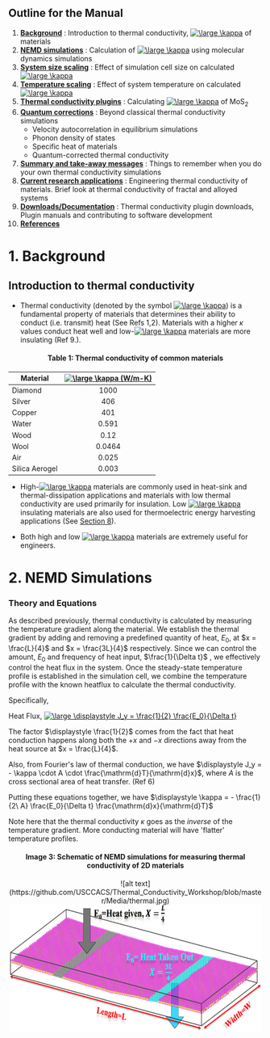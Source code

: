 ## Outline for the Manual
 
1. [**Background**](#1.-Background) : Introduction to thermal conductivity, <a href="https://www.codecogs.com/eqnedit.php?latex=\large&space;\kappa" target="_blank"><img src="https://latex.codecogs.com/svg.latex?\large&space;\kappa" title="\large \kappa" /></a> of materials
2. [**NEMD simulations**](#2.-NEMD-Simulations) : Calculation of <a href="https://www.codecogs.com/eqnedit.php?latex=\large&space;\kappa" target="_blank"><img src="https://latex.codecogs.com/svg.latex?\large&space;\kappa" title="\large \kappa" /></a> using molecular dynamics simulations
3. [**System size scaling**](#3.-System-size-scaling) : Effect of simulation cell size on calculated <a href="https://www.codecogs.com/eqnedit.php?latex=\large&space;\kappa" target="_blank"><img src="https://latex.codecogs.com/svg.latex?\large&space;\kappa" title="\large \kappa" /></a>
4. [**Temperature scaling**](#4.-Temperature-scaling) : Effect of system temperature on calculated <a href="https://www.codecogs.com/eqnedit.php?latex=\large&space;\kappa" target="_blank"><img src="https://latex.codecogs.com/svg.latex?\large&space;\kappa" title="\large \kappa" /></a>
5. [**Thermal conductivity plugins**](#5.-Thermal-conductivity-plugins) : Calculating <a href="https://www.codecogs.com/eqnedit.php?latex=\large&space;\kappa" target="_blank"><img src="https://latex.codecogs.com/svg.latex?\large&space;\kappa" title="\large \kappa" /></a> of MoS<sub>2</sub>
6. [**Quantum corrections**](#6.-Quantum-corrections) : Beyond classical thermal conductivity simulations
    * Velocity autocorrelation in equilibrium simulations
    * Phonon density of states
    * Specific heat of materials
    * Quantum-corrected thermal conductivity
7. [**Summary and take-away messages**](#7.-Summary-and-take-away-messages) : Things to remember when you do your own thermal conductivity simulations
8. [**Current research applications**](#8.-Current-research-applications) : Engineering thermal conductivity of materials. Brief look at thermal conductivity of fractal and alloyed systems
9. [**Downloads/Documentation**](#9.-Downloads-and-Documentation) : Thermal conductivity plugin downloads, Plugin manuals and contributing to software development
10. [**References**](#10.-References)

# 1. Background 


## Introduction to thermal conductivity


* Thermal conductivity (denoted by the symbol <a href="https://www.codecogs.com/eqnedit.php?latex=\large&space;\kappa" target="_blank"><img src="https://latex.codecogs.com/svg.latex?\large&space;\kappa" title="\large \kappa" /></a>) is a fundamental property of materials that determines their ability to conduct (i.e. transmit) heat (See Refs 1,2). Materials with a higher $\kappa$ values conduct heat well and low-<a href="https://www.codecogs.com/eqnedit.php?latex=\large&space;\kappa" target="_blank"><img src="https://latex.codecogs.com/svg.latex?\large&space;\kappa" title="\large \kappa" /></a> materials are more insulating (Ref 9.).

<div align=center>
<h4>Table 1: Thermal conductivity of common materials</h4>
</div>

| Material       | <a href="https://www.codecogs.com/eqnedit.php?latex=\large&space;\kappa" target="_blank"><img src="https://latex.codecogs.com/svg.latex?\large&space;\kappa" title="\large \kappa" /> (W/m-K) |
|----------------|:-------------------------------------:|
| Diamond        | 1000                                  |
| Silver         | 406                                   |
| Copper         | 401                                   |
| Water          | 0.591                                 |
| Wood           | 0.12                                  |
| Wool           | 0.0464                                |
| Air            | 0.025                                 |
| Silica Aerogel | 0.003                                 |


* High-<a href="https://www.codecogs.com/eqnedit.php?latex=\large&space;\kappa" target="_blank"><img src="https://latex.codecogs.com/svg.latex?\large&space;\kappa" title="\large \kappa" /></a> materials are commonly used in heat-sink and thermal-dissipation applications and materials with low thermal conductivity are used primarily for insulation. Low <a href="https://www.codecogs.com/eqnedit.php?latex=\large&space;\kappa" target="_blank"><img src="https://latex.codecogs.com/svg.latex?\large&space;\kappa" title="\large \kappa" /></a> insulating materials are also used for thermoelectric energy harvesting applications (See [Section 8](#8.-Current-research-applications)).

* Both high and low <a href="https://www.codecogs.com/eqnedit.php?latex=\large&space;\kappa" target="_blank"><img src="https://latex.codecogs.com/svg.latex?\large&space;\kappa" title="\large \kappa" /></a> materials are extremely useful for engineers. 
# 2. NEMD Simulations

### Theory and Equations

As described previously, thermal conductivity is calculated by measuring the temperature gradient along the material. We establish the thermal gradient by adding and removing a predefined quantity of heat, $E_0$, at $x = \frac{L}{4}$ and $x = \frac{3L}{4}$ respectively. Since we can control the amount, $E_0$ and frequency of heat input, $\frac{1}{\Delta t}$ , we effectively control the heat flux in the system. Once the steady-state temperature profile is established in the simulation cell, we combine the temperature profile with the known heatflux to calculate the thermal conductivity.

Specifically,

Heat Flux, <a href="https://www.codecogs.com/eqnedit.php?latex=\large&space;\displaystyle&space;J_y&space;=&space;\frac{1}{2}&space;\frac{E_0}{\Delta&space;t}" target="_blank"><img src="https://latex.codecogs.com/svg.latex?\large&space;\displaystyle&space;J_y&space;=&space;\frac{1}{2}&space;\frac{E_0}{\Delta&space;t}" title="\large \displaystyle J_y = \frac{1}{2} \frac{E_0}{\Delta t}" /></a>

The factor $\displaystyle \frac{1}{2}$ comes from the fact that heat conduction happens along both the $+x$ and $-x$ directions away from the heat source at $x = \frac{L}{4}$.

Also, from Fourier's law of thermal conduction, we have $\displaystyle J_y = - \kappa \cdot A \cdot \frac{\mathrm{d}T}{\mathrm{d}x}$, where $A$ is the cross sectional area of heat transfer. (Ref 6)

Putting these equations together, we have $\displaystyle \kappa = - \frac{1}{2\ A} \frac{E_0}{\Delta t} \frac{\mathrm{d}x}{\mathrm{d}T}$

Note here that the thermal conductivity $\kappa$ goes as the _inverse_ of the temperature gradient. More conducting material will have 'flatter' temperature profiles.

<div align=center>
<h4>Image 3: Schematic of NEMD simulations for measuring thermal conductivity of 2D materials</h4>
![alt text](https://github.com/USCCACS/Thermal_Conductivity_Workshop/blob/master/Media/thermal.jpg)
<img src = "./Media/calculation_schematic.png" style = "width:500px;height:250px">
</div>
